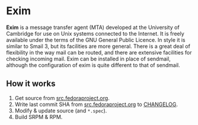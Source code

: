 # Exim

**Exim** is a message transfer agent (MTA) developed at the University of Cambridge for use on Unix systems connected to the Internet. It is freely available under the terms of the GNU General Public Licence. In style it is similar to Smail 3, but its facilities are more general. There is a great deal of flexibility in the way mail can be routed, and there are extensive facilities for checking incoming mail. Exim can be installed in place of sendmail, although the configuration of exim is quite different to that of sendmail.

## How it works

1. Get source from [src.fedoraproject.org](https://src.fedoraproject.org/rpms/exim).
2. Write last commit SHA from [src.fedoraproject.org](https://src.fedoraproject.org/rpms/exim) to [CHANGELOG](CHANGELOG).
3. Modify & update source (and `*.spec`).
4. Build SRPM & RPM.
